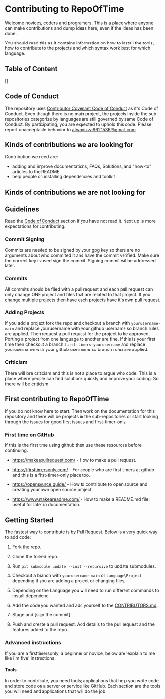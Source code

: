 # Contributing to RepoOfTime

Welcome novices, coders and programers. This is a place where anyone can make contributions and dump ideas here,
even if the ideas has been done.

You should read this as it contains information on how to install the tools, how to contribute to the projects and which syntax work best for which language.

## Table of Content

[]

## Code of Conduct

The repository uses [Contributor Covenant Code of Conduct](CODE_OF_CONDUCT.md) as it's Code of Conduct.
Even though there is no main project, the projects inside the sub-repositories categorize by languages are still governed by same Code of Conduct.
By participating, you are expected to uphold this code. Please report unacceptable behavior to [atwopizza9621536@gmail.com](mailto:twopizza9621536@gmail.com).

## Kinds of contributions we are looking for

Contribution we need are:

- adding and improve documentations, FAQs, Solutions, and "how-to" articles to the README.
- help people on installing dependencies and toolkit

## Kinds of contributions we are not looking for

## Guidelines

Read the [Code of Conduct](#code-of-conduct) section if you have not read it.
Next up is more expectations for contributing.

### Commit Signing

Commits are needed to be signed by your gpg key so there are no arguments about who commited it
and have the commit verified. Make sure the correct key is used sign the commit.
Signing commit wil be addressed later.

### Commits

All commits should be filed with a pull request
and each pull request can only change ONE project and files that are related to that project.
If you change multiple projects then have each projects have it's own pull request.

### Adding Projects

If you add a project fork the repo and checkout a branch with `yourusername-main` and replace yourusername with your
github username so branch rules are applied. Then request a pull request for the project to be approved.
Porting a project from one language to another are fine. If this is your first time then checkout a
branch `first-timers-yourusername` and replace yourusername with your
github username so branch rules are applied.

### Criticism

There will bre criticism and this is not a place to argue who code. This is a place
where people can find solutions quickly and improve your coding. So there will be
criticism.

## First contributing to RepoOfTime

If you do not know here to start. Then work on the documentation for this repository and there will be projects in
the sub-repositories or start looking through the issues for good first issues and first-timer-only.

### First time on GitHub

If this is the first time using github then use these resources before continuing.

- <https://makeapullrequest.com/> - How to make a pull request.

- <https://firsttimersonly.com/> - For people who are first timers at github and this is a first-timer-only place too.

- <https://opensource.guide/> - How to contribute to open source and creating your own open source project.

- <https://www.makeareadme.com/> - How to make a README.md file; useful for later in documentation.

## Getting Started

The fastest way to contribute is by Pull Request. Below is a very quick way to add code:

1. Fork the repo.

2. Clone the forked repo.

3. Run `git submodule update --init --recursive` to update submodules.

4. Checkout a branch with `yourusername-main` or `Language\Project` depending if you are adding a project or changing files.

5. Depending on the Language you will need to run different commands to install dependenc.

6. Add the code you wanted and add yourself to the [CONTRIBUTORS.md](CONTRIBUTORS.md).

7. Stage and [sign the commit].

8. Push and create a pull request. Add details to the pull request and the features added to the repo.

### Advanced instructions

If you are a firsttimersonly, a beginner or novice, below are 'explain to me like i'm five' instructions.

#### Tools

In order to contribute, you need tools; applications that help you write code and store code on a server or service like GitHub.
Each section are the tools you will need and applications that will do the job.
